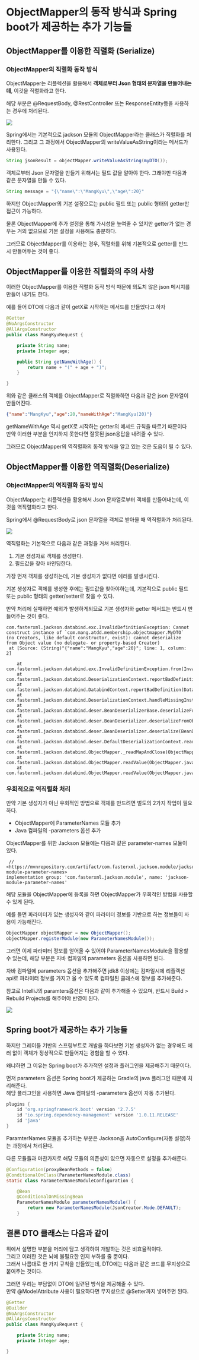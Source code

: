# ObjectMapper의 동작 방식과 Spring boot가 제공하는 추가 기능들

## ObjectMapper를 이용한 직렬화 (Serialize)

### ObjectMapper의 직렬화 동작 방식
ObjectMapper는 리플렉션을 활용해서 **객체로부터 Json 형태의 문자열을 만들어내는데**, 이것을 직렬화라고 한다.  
  
해당 부분은 @RequestBody, @RestController 또는 ResponseEntity등을 사용하는 경우에 처리된다.

![](https://img1.daumcdn.net/thumb/R1280x0/?scode=mtistory2&fname=https%3A%2F%2Fblog.kakaocdn.net%2Fdn%2FbwpRNc%2FbtrWI88C7BL%2FqUgPdSKFWnLIn30GOGBfY1%2Fimg.png)

Spring에서는 기본적으로 jackson 모듈의 ObjectMapper라는 클래스가 직렬화를 처리한다. 그리고 그 과정에서 ObjectMapper의 writeValueAsString이라는 메서드가 사용된다.

```java
String jsonResult = objectMapper.writeValueAsString(myDTO());
```

  
객체로부터 Json 문자열을 만들기 위해서는 필드 값을 알아야 한다. 그래야만 다음과 같은 문자열을 만들 수 있다.

```java
String message = "{\"name\":\"MangKyu\",\"age\":20}"
```


하지만 ObjectMapper의 기본 설정으로는 public 필드 또는 public 형태의 getter만 접근이 가능하다.  
  
물론 ObjectMapper에 추가 설정을 통해 가시성을 높여줄 수 있지만 getter가 없는 경우는 거의 없으므로 기본 설정을 사용해도 충분하다.  
  
그러므로 ObjectMapper를 이용하는 경우, 직렬화를 위해 기본적으로 getter를 반드시 만들어두는 것이 좋다.

## ObjectMapper를 이용한 직렬화의 주의 사항

이러한 ObjectMapper를 이용한 직렬화 동작 방식 때문에 의도치 않은 json 메시지를 만들어 내기도 한다.  
  
예를 들어 DTO에 다음과 같이 getX로 시작하는 메서드를 만들었다고 하자

```java
@Getter
@NoArgsConstructor
@AllArgsConstructor
public class MangKyuRequest {

    private String name;
    private Integer age;

    public String getNameWithAge() {
        return name + "(" + age + ")";
    }

}
```

위와 같은 클래스의 객체를 ObjectMapper로 직렬화하면 다음과 같은 json 문자열이 만들어진다.  
  
```json
{"name":"MangKyu","age":20,"nameWithAge":"MangKyu(20)"}
```
getNameWithAge 역시 getX로 시작하는 getter의 메서드 규칙을 따르기 때문이다 만약 이러한 부분을 인지하지 못한다면 잘못된 json응답을 내려줄 수 있다.  
  
그러므로 ObjectMapper의 역직렬화의 동작 방식을 알고 있는 것은 도움이 될 수 있다.

## ObjectMapper를 이용한 역직렬화(Deserialize)

### ObjectMapper의 역직렬화 동작 방식

ObjectMapper는 리플렉션을 활용해서 Json 문자열로부터 객체를 만들어내는데, 이것을 역직렬화라고 한다.  
  
Spring에서 @RequestBody로 json 문자열을 객체로 받아올 때 역직렬화가 처리된다.

![](https://img1.daumcdn.net/thumb/R1280x0/?scode=mtistory2&fname=https%3A%2F%2Fblog.kakaocdn.net%2Fdn%2Fobjh4%2FbtrWGdpI6Sc%2Fqq8iu3TlqTWr3oA2yNJ3C0%2Fimg.png)


역직렬화는 기본적으로 다음과 같은 과정을 거쳐 처리된다.
1. 기본 생성자로 객체를 생성한다.
2. 필드값을 찾아 바인딩한다.

가장 먼저 객체를 생성하는데, 기본 생성자가 없다면 에러를 발생시킨다.  
  
기본 생성자로 객체를 생성한 후에는 필드값을 찾아야하는데, 기본적으로 public 필드 또는 public 형태의 getter/setter로 찾을 수 있다.  
  
만약 처리에 실패하면 예외가 발생하게되므로 기본 생성자와 getter 메서드는 반드시 만들어주는 것이 좋다.

```
com.fasterxml.jackson.databind.exc.InvalidDefinitionException: Cannot construct instance of `com.mang.atdd.membership.objectmapper.MyDTO` (no Creators, like default constructor, exist): cannot deserialize from Object value (no delegate- or property-based Creator)
 at [Source: (String)"{"name":"MangKyu","age":20}"; line: 1, column: 2]

	at com.fasterxml.jackson.databind.exc.InvalidDefinitionException.from(InvalidDefinitionException.java:67)
	at com.fasterxml.jackson.databind.DeserializationContext.reportBadDefinition(DeserializationContext.java:1904)
	at com.fasterxml.jackson.databind.DatabindContext.reportBadDefinition(DatabindContext.java:400)
	at com.fasterxml.jackson.databind.DeserializationContext.handleMissingInstantiator(DeserializationContext.java:1349)
	at com.fasterxml.jackson.databind.deser.BeanDeserializerBase.deserializeFromObjectUsingNonDefault(BeanDeserializerBase.java:1415)
	at com.fasterxml.jackson.databind.deser.BeanDeserializer.deserializeFromObject(BeanDeserializer.java:352)
	at com.fasterxml.jackson.databind.deser.BeanDeserializer.deserialize(BeanDeserializer.java:185)
	at com.fasterxml.jackson.databind.deser.DefaultDeserializationContext.readRootValue(DefaultDeserializationContext.java:323)
	at com.fasterxml.jackson.databind.ObjectMapper._readMapAndClose(ObjectMapper.java:4674)
	at com.fasterxml.jackson.databind.ObjectMapper.readValue(ObjectMapper.java:3629)
	at com.fasterxml.jackson.databind.ObjectMapper.readValue(ObjectMapper.java:3597)
```

### 우회적으로 역직렬화 처리
만약 기본 생성자가 아닌 우회적인 방법으로 객체를 만드려면 벌도의 2가지 작업이 필요하다.
- ObjectMapper에 ParameterNames 모듈 추가
- Java 컴파일의 -parameters 옵션 추가

ObjectMapper를 위한 Jackson 모듈에는 다음과 같은 parameter-names 모듈이 있다.

```maven
 // <https://mvnrepository.com/artifact/com.fasterxml.jackson.module/jackson-module-parameter-names>
implementation group: 'com.fasterxml.jackson.module', name: 'jackson-module-parameter-names'
```

해당 모듈을 ObjectMapper에 등록을 하면 ObjectMapper가 우회적인 방법을 사용할 수 있게 된다.  
  
예를 들면 파라미터가 있는 생성자와 같이 파라미터 정보를 기반으로 하는 정보들이 사용이 가능해진다.

```java
ObjectMapper objectMapper = new ObjectMapper();
objectMapper.registerModule(new ParameterNamesModule());
```

그러면 이제 파라미터 정보를 얻어올 수 있어야 ParameterNamesModule을 활용할 수 있는데, 해당 부분은 자바 컴파일의 parameters 옵션을 사용하면 된다.  
  
자바 컴파일에 parameters 옵션을 추가해주면 jdk8 이상에는 컴파일시에 리플렉션 api로 파라미터 정보를 가지고 올 수 있도록 컴파일된 클래스에 정보를 추가해준다.  
  
참고로 IntelliJ의 paramters옵션은 다음과 같이 추가해줄 수 있으며, 반드시 Build > Rebuild Projects를 해주어야 반영이 된다.

![](https://img1.daumcdn.net/thumb/R1280x0/?scode=mtistory2&fname=https%3A%2F%2Fblog.kakaocdn.net%2Fdn%2FNIQH4%2FbtrVAK2moxo%2FQN0e138B0YiZOE0BT53zAK%2Fimg.png)


## Spring boot가 제공하는 추가 기능들

하지만 그레이들 기반의 스프링부트로 개발을 하다보면 기본 생성자가 없는 경우에도 에러 없이 객체가 정상적으로 만들어지는 경험을 할 수 있다.  
  
왜냐하면 그 이유는 Spring boot가 추가적인 설정과 플러그인을 제공해주기 때문이다.  
  
먼저 parameters 옵션은 Spring boot가 제공하는 Gradle의 java 플러그인 때문에 처리해준다.  
해당 플러그인을 사용하면 Java 컴파일의 -parameters 옵션이 자동 추가된다.

```gradle
plugins {
    id 'org.springframework.boot' version '2.7.5'
    id 'io.spring.dependency-management' version '1.0.11.RELEASE'
    id 'java'
}
```

ParamterNames 모듈을 추가하는 부분은 Jackson을 AutoConfigure(자동 설정)하는 과정에서 처리된다.  
  
다른 모듈들과 마찬가지로 해당 모듈의 의존성이 있으면 자동으로 설정을 추가해준다.

```java
@Configuration(proxyBeanMethods = false)
@ConditionalOnClass(ParameterNamesModule.class)
static class ParameterNamesModuleConfiguration {

    @Bean
    @ConditionalOnMissingBean
    ParameterNamesModule parameterNamesModule() {
        return new ParameterNamesModule(JsonCreator.Mode.DEFAULT);
    }
```

## 결론 DTO 클래스는 다음과 같이

위에서 설명한 부분을 머리에 담고 생각하여 개발하는 것은 비효율적이다.  
그리고 이러한 것은 뇌에 불필요한 인지 부하를 줄 뿐이다.  
그래서 나름대로 한 가지 규칙을 만들었는데, DTO에는 다음과 같은 코드를 무지성으로 붙여주는 것이다.  
  
그러면 우리는 부담없이 DTO에 일련된 방식을 제공해줄 수 있다.  
만약 @ModelAttribute 사용이 필요하다면 무지성으로 @Setter까지 넣어주면 된다.

```java
@Getter
@Builder
@NoArgsConstructor
@AllArgsConstructor
public class MangKyuRequest {

    private String name;
    private Integer age;

}
```
